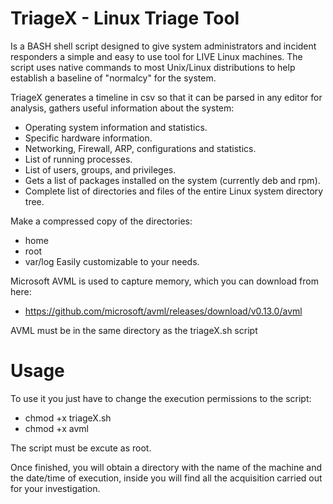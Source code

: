 # TriageX - Linux Triage Tool
Is a BASH shell script designed to give system administrators and incident responders a simple and easy to use tool for LIVE Linux machines. The script uses native commands to most Unix/Linux distributions to help establish a baseline of "normalcy" for the system.

TriageX generates a timeline in csv so that it can be parsed in any editor for analysis, gathers useful information about the system:
- Operating system information and statistics.
- Specific hardware information.
- Networking, Firewall, ARP, configurations and statistics.
- List of running processes.
- List of users, groups, and privileges.
- Gets a list of packages installed on the system (currently deb and rpm).
- Complete list of directories and files of the entire Linux system directory tree.

Make a compressed copy of the directories:
- home
- root
- var/log
Easily customizable to your needs.

Microsoft AVML is used to capture memory, which you can download from here:
- https://github.com/microsoft/avml/releases/download/v0.13.0/avml

AVML must be in the same directory as the triageX.sh script

# Usage
To use it you just have to change the execution permissions to the script:
- chmod +x triageX.sh
- chmod +x avml

The script must be excute as root.

Once finished, you will obtain a directory with the name of the machine and the date/time of execution, inside you will find all the acquisition carried out for your investigation.
